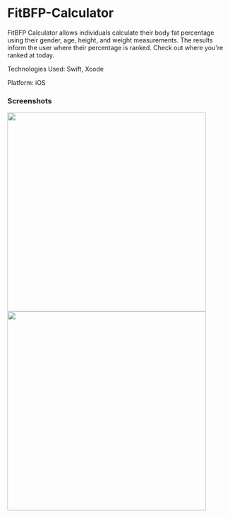 # FitBFP-Calculator
FitBFP Calculator allows individuals calculate their body fat percentage using their gender, age, height, and weight measurements. The results inform the user where their percentage is ranked. Check out where you're ranked at today. 

Technologies Used: Swift, Xcode

Platform: iOS

### Screenshots
<img src="https://user-images.githubusercontent.com/46203817/98313549-b611a880-1f99-11eb-927d-cc156061958d.png" width="450" height="450"/> <img src="https://user-images.githubusercontent.com/46203817/98313599-d2ade080-1f99-11eb-91de-789234d9bca9.png" width="450" height="450"/> 
